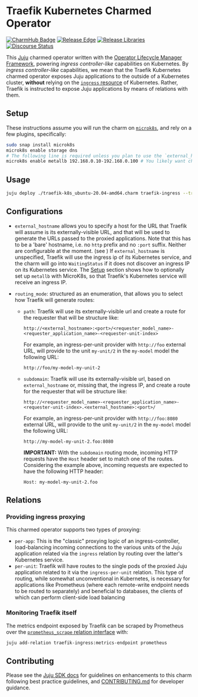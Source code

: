 # Traefik Kubernetes Charmed Operator

[![CharmHub Badge](https://charmhub.io/traefik-k8s/badge.svg)](https://charmhub.io/traefik-k8s)
[![Release Edge](https://github.com/canonical/traefik-k8s-operator/actions/workflows/release-edge.yaml/badge.svg)](https://github.com/canonical/traefik-k8s-operator/actions/workflows/release-edge.yaml)
[![Release Libraries](https://github.com/canonical/traefik-k8s-operator/actions/workflows/release-libs.yaml/badge.svg)](https://github.com/canonical/traefik-k8s-operator/actions/workflows/release-libs.yaml)
[![Discourse Status](https://img.shields.io/discourse/status?server=https%3A%2F%2Fdiscourse.charmhub.io&style=flat&label=CharmHub%20Discourse)](https://discourse.charmhub.io)

This [Juju](https://juju.is) charmed operator written with the [Operator Lifecycle Manager Framework](https://juju.is/docs/olm), powering _ingress controller-like_ capabilities on Kubernetes.
By _ingress controller-like_ capabilities, we mean that the Traefik Kubernetes charmed operator exposes Juju applications to the outside of a Kubernetes cluster, **without** relying on the [`ingress` resource](https://kubernetes.io/docs/concepts/services-networking/ingress/) of Kubernetes.
Rather, Traefik is instructed to expose Juju applications by means of relations with them.

## Setup

These instructions assume you will run the charm on [`microk8s`](https://microk8s.io), and rely on a few plugins, specifically:

```sh
sudo snap install microk8s
microk8s enable storage dns
# The following line is required unless you plan to use the `external_hostname` configuration option
microk8s enable metallb 192.168.0.10-192.168.0.100 # You likely want change these IP ranges
```

## Usage

```sh
juju deploy ./traefik-k8s_ubuntu-20.04-amd64.charm traefik-ingress --trust --resource traefik-image=docker.io/jnsgruk/traefik:2.6.1
```

## Configurations

* `external_hostname` allows you to specify a host for the URL that Traefik will assume is its externally-visible URL, and that will be used to generate the URLs passed to the proxied applications. Note that this has to be a 'bare' hostname, i.e. no `http` prefix and no `:port` suffix. Neither are configurable at the moment. (see )
  If `external_hostname` is unspecified, Traefik will use the ingress ip of its Kubernetes service, and the charm will go into `WaitingStatus` if it does not discover an ingress IP on its Kubernetes service.
  The [Setup](#setup) section shows how to optionally set up `metallb` with MicroK8s, so that Traefik's Kubernetes service will receive an ingress IP.

* `routing_mode`: structured as an enumeration, that allows you to select how Traefik will generate routes:
  * `path`: Traefik will use its externally-visible url and create a route for the requester that will be structure like:

    ```
    http://<external_hostname>:<port>/<requester_model_name>-<requester_application_name>-<requester-unit-index>
    ```

    For example, an ingress-per-unit provider with `http://foo` external URL, will provide to the unit `my-unit/2` in the `my-model` model the following URL:

    ```
    http://foo/my-model-my-unit-2
    ```

  * `subdomain`: Traefik will use its externally-visible url, based on `external_hostname` or, missing that, the ingress IP, and create a route for the requester that will be structure like:

    ```
    http://<requester_model_name>-<requester_application_name>-<requester-unit-index>.<external_hostname>:<port>/
    ```

    For example, an ingress-per-unit provider with `http://foo:8080` external URL, will provide to the unit `my-unit/2` in the `my-model` model the following URL:

    ```
    http://my-model-my-unit-2.foo:8080
    ```

    **IMPORTANT:** With the `subdomain` routing mode, incoming HTTP requests have the `Host` header set to match one of the routes.
    Considering the example above, incoming requests are expected to have the following HTTP header:

    ```
    Host: my-model-my-unit-2.foo
    ```

## Relations

### Providing ingress proxying

This charmed operator supports two types of proxying:

* `per-app`: This is the "classic" proxying logic of an ingress-controller, load-balancing incoming connections to the various units of the Juju application related via the `ingress` relation by routing over the latter's Kubernetes service.
* `per-unit`: Traefik will have routes to the single pods of the proxied Juju application related to it via the `ingress-per-unit` relation.
  This type of routing, while somewhat unconventional in Kubernetes, is necessary for applications like Prometheus (where each remote-write endpoint needs to be routed to separately) and beneficial to databases, the clients of which can perform client-side load balancing

### Monitoring Traefik itself

The metrics endpoint exposed by Traefik can be scraped by Prometheus over the [`prometheus_scrape` relation interface](https://charmhub.io/prometheus-k8s/libraries/prometheus_scrape) with:

```sh
juju add-relation traefik-ingress:metrics-endpoint prometheus
```

## Contributing

Please see the [Juju SDK docs](https://juju.is/docs/sdk) for guidelines on enhancements to this charm following best practice guidelines, and [CONTRIBUTING.md](https://github.com/canonical/traefik-k8s-operator/blob/main/CONTRIBUTING.md) for developer guidance.

